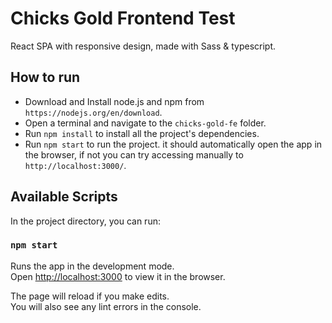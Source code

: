 # Chicks Gold Frontend Test

React SPA with responsive design, made with Sass & typescript.

## How to run

- Download and Install node.js and npm from `https://nodejs.org/en/download`.
- Open a terminal and navigate to the `chicks-gold-fe` folder.
- Run `npm install` to install all the project's dependencies.
- Run `npm start` to run the project. it should automatically open the app in the browser, if not you can try accessing manually to `http://localhost:3000/`.

## Available Scripts

In the project directory, you can run:

### `npm start`

Runs the app in the development mode.\
Open [http://localhost:3000](http://localhost:3000) to view it in the browser.

The page will reload if you make edits.\
You will also see any lint errors in the console.
